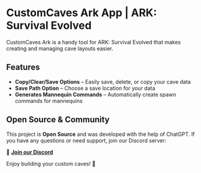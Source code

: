# CustomCaves Ark App | ARK: Survival Evolved 

CustomCaves Ark is a handy tool for ARK: Survival Evolved that makes creating and managing cave layouts easier.

## Features
- **Copy/Clear/Save Options** – Easily save, delete, or copy your cave data
- **Save Path Option** – Choose a save location for your data
- **Generates Mannequin Commands** – Automatically create spawn commands for mannequins

## Open Source & Community
This project is **Open Source** and was developed with the help of ChatGPT. If you have any questions or need support, join our Discord server:

🔗 **[Join our Discord](https://discord.gg/RtEYex2vmu)**

Enjoy building your custom caves! 🚀

